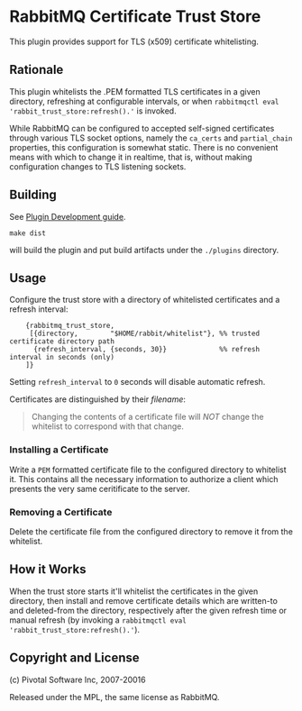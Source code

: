 # RabbitMQ Certificate Trust Store

This plugin provides support for TLS (x509) certificate whitelisting.

## Rationale

This plugin whitelists the .PEM formatted TLS certificates in a given
directory, refreshing at configurable intervals, or when `rabbitmqctl
eval 'rabbit_trust_store:refresh().'` is invoked.

While RabbitMQ can be configured to accepted self-signed certificates
through various TLS socket options, namely the `ca_certs` and
`partial_chain` properties, this configuration is somewhat static.
There is no convenient means with which to change it in realtime, that
is, without making configuration changes to TLS listening sockets.

## Building

See [Plugin Development guide](http://www.rabbitmq.com/plugin-development.html).

    make dist

will build the plugin and put build artifacts under the `./plugins` directory.

## Usage

Configure the trust store with a directory of whitelisted certificates
and a refresh interval:

```
    {rabbitmq_trust_store,
     [{directory,        "$HOME/rabbit/whitelist"}, %% trusted certificate directory path
      {refresh_interval, {seconds, 30}}             %% refresh interval in seconds (only)
    ]}
```

Setting `refresh_interval` to `0` seconds will disable automatic refresh.

Certificates are distinguished by their *filename*:

> Changing the contents of a certificate file will *NOT* change the
  whitelist to correspond with that change.

### Installing a Certificate

Write a `PEM` formatted certificate file to the configured directory
to whitelist it. This contains all the necessary information to
authorize a client which presents the very same ceritificate to the
server.

### Removing a Certificate

Delete the certificate file from the configured directory to remove it
from the whitelist.

## How it Works

When the trust store starts it'll whitelist the certificates in the
given directory, then install and remove certificate details which are
written-to and deleted-from the directory, respectively after the
given refresh time or manual refresh (by invoking a `rabbitmqctl eval
'rabbit_trust_store:refresh().'`).

## Copyright and License

(c) Pivotal Software Inc, 2007-20016

Released under the MPL, the same license as RabbitMQ.
